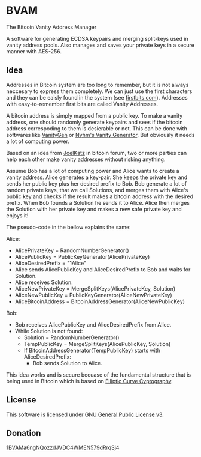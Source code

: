 BVAM
====

The Bitcoin Vanity Address Manager

A software for generating ECDSA keypairs and merging split-keys used in vanity address pools. Also manages and saves your private keys in a secure manner with AES-256.

Idea
----

Addresses in Bitcoin system are too long to remember, but it is not always neccesary to express them completely. We can just use the first characters and they can be eaisly found in the system (see  [firstbits.com](http://firstbits.com)). Addresses with easy-to-remember first bits are called Vanity Addresses.

A bitcoin address is simply mapped from a public key. To make a vanity address, one should randomly generate keypairs and sees if the bitcoin address correspoding to them is desierable or not. This can be done with softwares like [VanityGen](http://github.com/samr7/vanitygen) or [Nyhm's Vanity Generator](http://silverthreadsoftware.com/bitcoin/vanity/). But obviously it needs a lot of computing power.

Based on an idea from [JoelKatz](https://bitcointalk.org/index.php?topic=81865.msg901491#msg901491) in bitcoin forum, two or more parties can help each other make vanity addresses without risking anything. 

Assume Bob has a lot of computing power and Alice wants to create a vanity address. Alice generates a key-pair. She keeps the private key and sends her public key plus her desired prefix to Bob. Bob generate a lot of random private keys, that we call Solutions, and merges them with Alice's public key and checks if the result makes a bitcoin address with the desired prefix. When Bob founds a Solution he sends it to Alice. Alice then merges the Solution with her private key and makes a new safe private key and enjoys it!

The pseudo-code in the bellow explains the same:

Alice:

+ AlicePrivateKey = RandomNumberGenerator()
+ AlicePublicKey = PublicKeyGenerator(AlicePrivateKey)
+ AliceDesiredPrefix = "1Alice"
+ Alice sends AlicePublicKey and AliceDesiredPrefix to Bob and waits for Solution.
+ Alice receives Solution.
+ AliceNewPrivateKey = MergeSplitKeys(AlicePrivateKey, Solution)
+ AliceNewPublicKey = PublicKeyGenerator(AliceNewPrivateKey)
+ AliceBitcoinAddress = BitcoinAddressGenerator(AliceNewPublicKey)

Bob:

+ Bob receives AlicePublicKey and AliceDesiredPrefix from Alice. 
+ While Solution is not found:
	+ Solution = RandomNumberGenerator()
	+ TempPublicKey = MergeSplitKeys(AlicePublicKey, Solution)
	+ If BitcoinAddressGenerator(TempPublicKey) starts with AliceDesiredPrefix:
		+ Bob sends Solution to Alice.

This idea works and is secure becuase of the fundamental structure that is being used in Bitcoin which is based on [Elliptic Curve Cyptography](http://en.wikipedia.org/wiki/Elliptic_curve_cryptography).

License
-------

This software is licensed under [GNU General Public License v3](http://www.gnu.org/licenses/gpl.txt).

Donation
--------

[1BVAMa6ngNQozzdJVDC4WMEN579dRrqSj4](bitcoin:1BVAMa6ngNQozzdJVDC4WMEN579dRrqSj4)

